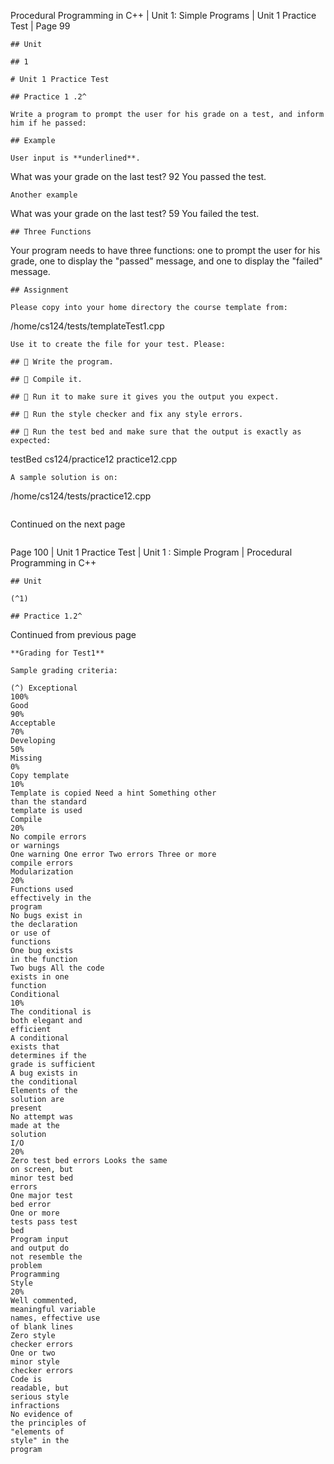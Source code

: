 Procedural Programming in C++ | Unit 1: Simple Programs | Unit 1 Practice Test | Page 99
```
## Unit

## 1

# Unit 1 Practice Test

## Practice 1 .2^

Write a program to prompt the user for his grade on a test, and inform him if he passed:

## Example

User input is **underlined**.

```
What was your grade on the last test? 92
You passed the test.
```
Another example

```
What was your grade on the last test? 59
You failed the test.
```
## Three Functions

```
Your program needs to have three functions: one to prompt the user for his grade, one to display the
"passed" message, and one to display the "failed" message.
```
## Assignment

Please copy into your home directory the course template from:

```
/home/cs124/tests/templateTest1.cpp
```
Use it to create the file for your test. Please:

##  Write the program.

##  Compile it.

##  Run it to make sure it gives you the output you expect.

##  Run the style checker and fix any style errors.

##  Run the test bed and make sure that the output is exactly as expected:

```
testBed cs124/practice12 practice12.cpp
```
A sample solution is on:

```
/home/cs124/tests/practice12.cpp
```
```
Continued on the next page
```

```
Page 100 | Unit 1 Practice Test | Unit 1 : Simple Program | Procedural Programming in C++
```
## Unit

(^1)

## Practice 1.2^

```
Continued from previous page
```
**Grading for Test1**

Sample grading criteria:

(^) Exceptional
100%
Good
90%
Acceptable
70%
Developing
50%
Missing
0%
Copy template
10%
Template is copied Need a hint Something other
than the standard
template is used
Compile
20%
No compile errors
or warnings
One warning One error Two errors Three or more
compile errors
Modularization
20%
Functions used
effectively in the
program
No bugs exist in
the declaration
or use of
functions
One bug exists
in the function
Two bugs All the code
exists in one
function
Conditional
10%
The conditional is
both elegant and
efficient
A conditional
exists that
determines if the
grade is sufficient
A bug exists in
the conditional
Elements of the
solution are
present
No attempt was
made at the
solution
I/O
20%
Zero test bed errors Looks the same
on screen, but
minor test bed
errors
One major test
bed error
One or more
tests pass test
bed
Program input
and output do
not resemble the
problem
Programming
Style
20%
Well commented,
meaningful variable
names, effective use
of blank lines
Zero style
checker errors
One or two
minor style
checker errors
Code is
readable, but
serious style
infractions
No evidence of
the principles of
"elements of
style" in the
program


```
